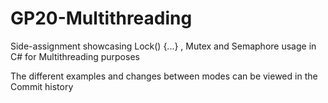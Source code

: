 # GP20-Multithreading
Side-assignment showcasing Lock() {...} , Mutex and Semaphore usage in C# for Multithreading purposes

The different examples and changes between modes can be viewed in the Commit history
